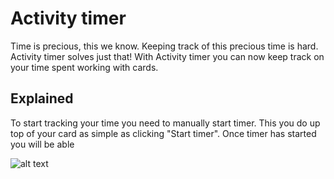 # Activity timer
Time is precious, this we know. Keeping track of this precious time is hard. Activity timer solves just that! With Activity timer you can now keep track on your time spent working with cards.


## Explained

To start tracking your time you need to manually start timer. This you do up top of your card as simple as clicking "Start timer". Once timer has started you will be able 

![alt text](https://d3eyxhmqemauky.cloudfront.net/images/screenshot1.png "Start timer & time spent")